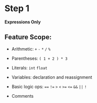 # Step 1

**Expressions Only**

## Feature Scope:

* Arithmetic: `+` `-` `*` `/` `%`

* Parentheses: `( 1 + 2 ) * 3`

* Literals: `int` `float`

* Variables: declaration and reassignment

* Basic logic ops: `==` `!=` `>` `<` `>=` `<=` `&&` `||` `!`

* Comments

